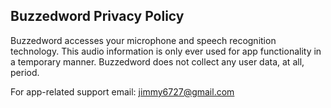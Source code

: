 ## Buzzedword Privacy Policy

Buzzedword accesses your microphone and speech recognition technology. This audio information is only ever used for app functionality in a temporary manner. Buzzedword does not collect any user data, at all, period.

For app-related support email: jimmy6727@gmail.com
